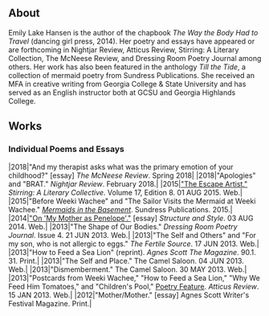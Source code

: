 ## About
Emily Lake Hansen is the author of the chapbook _The Way the Body Had to
Travel_ (dancing girl press, 2014). Her poetry and essays have appeared
or are forthcoming in Nightjar Review, Atticus Review, Stirring: A
Literary Collection, The McNeese Review, and Dressing Room Poetry
Journal among others. Her work has also been featured in the anthology
_Till the Tide_, a collection of mermaid poetry from Sundress
Publications. She received an MFA in creative writing from Georgia
College & State University and has served as an English instructor both at
GCSU and Georgia Highlands College.

## Works

### Individual Poems and Essays
|2018|"And my therapist asks what was the primary emotion of your childhood?" [essay] _The McNeese Review_. Spring 2018|
|2018|"Apologies" and "BRAT." _Nightjar Review_. February 2018.|
|2015|["The Escape Artist."](http://www.sundresspublications.com/stirring/archives/v17/e8/hansene.htm) _Stirring: A Literary Collective_. Volume 17, Edition 8. 01 AUG 2015. Web.|
|2015|"Before Weeki Wachee" and "The Sailor Visits the Mermaid at Weeki Wachee." [_Mermaids in the Basement_](https://squareup.com/market/sundress-publications/till-the-tide-an-anthology-of-mermaid-poetry). Sundress Publications. 2015.|
|2014|["On 'My Mother as Penelope'."](http://structureandstyle.org/post/93705929440/my-mother-as-penelope) [essay] _Structure and Style_. 03 AUG 2014. Web.|
|2013|"The Shape of Our Bodies." _Dressing Room Poetry Journal_. Issue 4. 21 JUN 2013. Web.|
|2013|"The Self and Others" and "For my son, who is not allergic to eggs." _The Fertile Source_. 17 JUN 2013. Web.|
|2013|"How to Feed a Sea Lion" (reprint). _Agnes Scott The Magazine_. 90.1. 31. Print.|
|2013|"The Self and Place." The Camel Saloon. 04 JUN 2013. Web.|
|2013|"Dismemberment." The Camel Saloon. 30 MAY 2013. Web.|
|2013|"Postcards from Weeki Wachee," "How to Feed a Sea Lion," "Why We Feed Him Tomatoes," and "Children's Pool," [Poetry Feature](https://atticusreview.org/featured-poet-emily-lake-hansen/). _Atticus Review_. 15 JAN 2013. Web.|
|2012|"Mother/Mother." [essay] Agnes Scott Writer's Festival Magazine. Print.|
